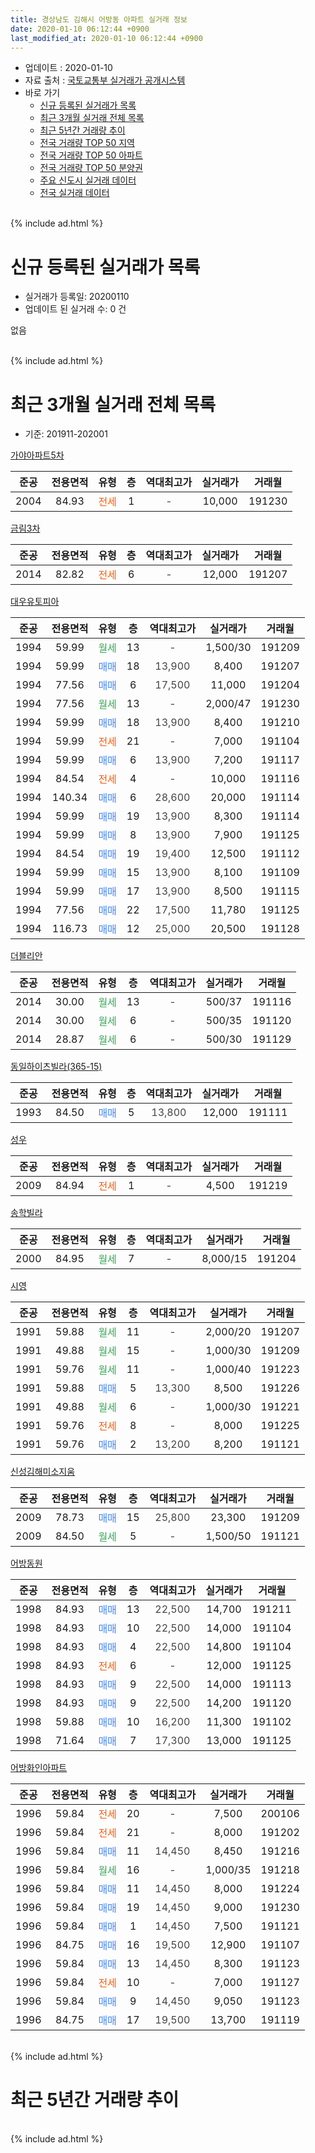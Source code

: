 ```yaml
---
title: 경상남도 김해시 어방동 아파트 실거래 정보
date: 2020-01-10 06:12:44 +0900
last_modified_at: 2020-01-10 06:12:44 +0900
---
```


* 업데이트 : 2020-01-10
* 자료 출처 : [국토교통부 실거래가 공개시스템](http://rt.molit.go.kr)
* 바로 가기
    * [신규 등록된 실거래가 목록](#신규-등록된-실거래가-목록)
    * [최근 3개월 실거래 전체 목록](#최근-3개월-실거래-전체-목록)
    * [최근 5년간 거래량 추이](#최근-5년간-거래량-추이)
    * [전국 거래량 TOP 50 지역](https://inasie.github.io/apt-trade-info/최근-3개월-전국에서-가장-거래가-많이-발생한-지역)
    * [전국 거래량 TOP 50 아파트](https://inasie.github.io/apt-trade-info/최근-3개월-전국에서-가장-거래가-많이-발생한-아파트)
    * [전국 거래량 TOP 50 분양권](https://inasie.github.io/apt-trade-info/최근-3개월-전국에서-가장-거래가-많이-발생한-분양권)
    * [주요 신도시 실거래 데이터](https://inasie.github.io/apt-trade-info/주요-신도시)
    * [전국 실거래 데이터](https://inasie.github.io/apt-trade-info/전국)
<br>
{% include ad.html %}
<br>

# 신규 등록된 실거래가 목록
* 실거래가 등록일: 20200110
* 업데이트 된 실거래 수: 0 건

없음

<br>
{% include ad.html %}
<br>

# 최근 3개월 실거래 전체 목록
* 기준: 201911-202001


[가야아파트5차](https://search.naver.com/search.naver?query=%EA%B2%BD%EC%83%81%EB%82%A8%EB%8F%84+%EA%B9%80%ED%95%B4%EC%8B%9C+%EC%96%B4%EB%B0%A9%EB%8F%99+%EA%B0%80%EC%95%BC%EC%95%84%ED%8C%8C%ED%8A%B85%EC%B0%A8)

|준공|전용면적|유형|층|역대최고가|실거래가|거래월|
|:---:|:---:|:---:|:---:|:---:|:---:|:---:|
|2004|84.93|<span style="color:#ff5a00">전세</span>|1|<span style="color:#444444">-</span>|10,000|191230|

[금림3차](https://search.naver.com/search.naver?query=%EA%B2%BD%EC%83%81%EB%82%A8%EB%8F%84+%EA%B9%80%ED%95%B4%EC%8B%9C+%EC%96%B4%EB%B0%A9%EB%8F%99+%EA%B8%88%EB%A6%BC3%EC%B0%A8)

|준공|전용면적|유형|층|역대최고가|실거래가|거래월|
|:---:|:---:|:---:|:---:|:---:|:---:|:---:|
|2014|82.82|<span style="color:#ff5a00">전세</span>|6|<span style="color:#444444">-</span>|12,000|191207|

[대우유토피아](https://search.naver.com/search.naver?query=%EA%B2%BD%EC%83%81%EB%82%A8%EB%8F%84+%EA%B9%80%ED%95%B4%EC%8B%9C+%EC%96%B4%EB%B0%A9%EB%8F%99+%EB%8C%80%EC%9A%B0%EC%9C%A0%ED%86%A0%ED%94%BC%EC%95%84)

|준공|전용면적|유형|층|역대최고가|실거래가|거래월|
|:---:|:---:|:---:|:---:|:---:|:---:|:---:|
|1994|59.99|<span style="color:#34a853">월세</span>|13|<span style="color:#444444">-</span>|1,500/30|191209|
|1994|59.99|<span style="color:#4285f3">매매</span>|18|<span style="color:#444444">13,900</span>|8,400|191207|
|1994|77.56|<span style="color:#4285f3">매매</span>|6|<span style="color:#444444">17,500</span>|11,000|191204|
|1994|77.56|<span style="color:#34a853">월세</span>|13|<span style="color:#444444">-</span>|2,000/47|191230|
|1994|59.99|<span style="color:#4285f3">매매</span>|18|<span style="color:#444444">13,900</span>|8,400|191210|
|1994|59.99|<span style="color:#ff5a00">전세</span>|21|<span style="color:#444444">-</span>|7,000|191104|
|1994|59.99|<span style="color:#4285f3">매매</span>|6|<span style="color:#444444">13,900</span>|7,200|191117|
|1994|84.54|<span style="color:#ff5a00">전세</span>|4|<span style="color:#444444">-</span>|10,000|191116|
|1994|140.34|<span style="color:#4285f3">매매</span>|6|<span style="color:#444444">28,600</span>|20,000|191114|
|1994|59.99|<span style="color:#4285f3">매매</span>|19|<span style="color:#444444">13,900</span>|8,300|191114|
|1994|59.99|<span style="color:#4285f3">매매</span>|8|<span style="color:#444444">13,900</span>|7,900|191125|
|1994|84.54|<span style="color:#4285f3">매매</span>|19|<span style="color:#444444">19,400</span>|12,500|191112|
|1994|59.99|<span style="color:#4285f3">매매</span>|15|<span style="color:#444444">13,900</span>|8,100|191109|
|1994|59.99|<span style="color:#4285f3">매매</span>|17|<span style="color:#444444">13,900</span>|8,500|191115|
|1994|77.56|<span style="color:#4285f3">매매</span>|22|<span style="color:#444444">17,500</span>|11,780|191125|
|1994|116.73|<span style="color:#4285f3">매매</span>|12|<span style="color:#444444">25,000</span>|20,500|191128|

[더블리안](https://search.naver.com/search.naver?query=%EA%B2%BD%EC%83%81%EB%82%A8%EB%8F%84+%EA%B9%80%ED%95%B4%EC%8B%9C+%EC%96%B4%EB%B0%A9%EB%8F%99+%EB%8D%94%EB%B8%94%EB%A6%AC%EC%95%88)

|준공|전용면적|유형|층|역대최고가|실거래가|거래월|
|:---:|:---:|:---:|:---:|:---:|:---:|:---:|
|2014|30.00|<span style="color:#34a853">월세</span>|13|<span style="color:#444444">-</span>|500/37|191116|
|2014|30.00|<span style="color:#34a853">월세</span>|6|<span style="color:#444444">-</span>|500/35|191120|
|2014|28.87|<span style="color:#34a853">월세</span>|6|<span style="color:#444444">-</span>|500/30|191129|

[동일하이츠빌라(365-15)](https://search.naver.com/search.naver?query=%EA%B2%BD%EC%83%81%EB%82%A8%EB%8F%84+%EA%B9%80%ED%95%B4%EC%8B%9C+%EC%96%B4%EB%B0%A9%EB%8F%99+%EB%8F%99%EC%9D%BC%ED%95%98%EC%9D%B4%EC%B8%A0%EB%B9%8C%EB%9D%BC%28365-15%29)

|준공|전용면적|유형|층|역대최고가|실거래가|거래월|
|:---:|:---:|:---:|:---:|:---:|:---:|:---:|
|1993|84.50|<span style="color:#4285f3">매매</span>|5|<span style="color:#444444">13,800</span>|12,000|191111|

[성우](https://search.naver.com/search.naver?query=%EA%B2%BD%EC%83%81%EB%82%A8%EB%8F%84+%EA%B9%80%ED%95%B4%EC%8B%9C+%EC%96%B4%EB%B0%A9%EB%8F%99+%EC%84%B1%EC%9A%B0)

|준공|전용면적|유형|층|역대최고가|실거래가|거래월|
|:---:|:---:|:---:|:---:|:---:|:---:|:---:|
|2009|84.94|<span style="color:#ff5a00">전세</span>|1|<span style="color:#444444">-</span>|4,500|191219|

[송학빌라](https://search.naver.com/search.naver?query=%EA%B2%BD%EC%83%81%EB%82%A8%EB%8F%84+%EA%B9%80%ED%95%B4%EC%8B%9C+%EC%96%B4%EB%B0%A9%EB%8F%99+%EC%86%A1%ED%95%99%EB%B9%8C%EB%9D%BC)

|준공|전용면적|유형|층|역대최고가|실거래가|거래월|
|:---:|:---:|:---:|:---:|:---:|:---:|:---:|
|2000|84.95|<span style="color:#34a853">월세</span>|7|<span style="color:#444444">-</span>|8,000/15|191204|

[시영](https://search.naver.com/search.naver?query=%EA%B2%BD%EC%83%81%EB%82%A8%EB%8F%84+%EA%B9%80%ED%95%B4%EC%8B%9C+%EC%96%B4%EB%B0%A9%EB%8F%99+%EC%8B%9C%EC%98%81)

|준공|전용면적|유형|층|역대최고가|실거래가|거래월|
|:---:|:---:|:---:|:---:|:---:|:---:|:---:|
|1991|59.88|<span style="color:#34a853">월세</span>|11|<span style="color:#444444">-</span>|2,000/20|191207|
|1991|49.88|<span style="color:#34a853">월세</span>|15|<span style="color:#444444">-</span>|1,000/30|191209|
|1991|59.76|<span style="color:#34a853">월세</span>|11|<span style="color:#444444">-</span>|1,000/40|191223|
|1991|59.88|<span style="color:#4285f3">매매</span>|5|<span style="color:#444444">13,300</span>|8,500|191226|
|1991|49.88|<span style="color:#34a853">월세</span>|6|<span style="color:#444444">-</span>|1,000/30|191221|
|1991|59.76|<span style="color:#ff5a00">전세</span>|8|<span style="color:#444444">-</span>|8,000|191225|
|1991|59.76|<span style="color:#4285f3">매매</span>|2|<span style="color:#444444">13,200</span>|8,200|191121|

[신성김해미소지움](https://search.naver.com/search.naver?query=%EA%B2%BD%EC%83%81%EB%82%A8%EB%8F%84+%EA%B9%80%ED%95%B4%EC%8B%9C+%EC%96%B4%EB%B0%A9%EB%8F%99+%EC%8B%A0%EC%84%B1%EA%B9%80%ED%95%B4%EB%AF%B8%EC%86%8C%EC%A7%80%EC%9B%80)

|준공|전용면적|유형|층|역대최고가|실거래가|거래월|
|:---:|:---:|:---:|:---:|:---:|:---:|:---:|
|2009|78.73|<span style="color:#4285f3">매매</span>|15|<span style="color:#444444">25,800</span>|23,300|191209|
|2009|84.50|<span style="color:#34a853">월세</span>|5|<span style="color:#444444">-</span>|1,500/50|191121|

[어방동원](https://search.naver.com/search.naver?query=%EA%B2%BD%EC%83%81%EB%82%A8%EB%8F%84+%EA%B9%80%ED%95%B4%EC%8B%9C+%EC%96%B4%EB%B0%A9%EB%8F%99+%EC%96%B4%EB%B0%A9%EB%8F%99%EC%9B%90)

|준공|전용면적|유형|층|역대최고가|실거래가|거래월|
|:---:|:---:|:---:|:---:|:---:|:---:|:---:|
|1998|84.93|<span style="color:#4285f3">매매</span>|13|<span style="color:#444444">22,500</span>|14,700|191211|
|1998|84.93|<span style="color:#4285f3">매매</span>|10|<span style="color:#444444">22,500</span>|14,000|191104|
|1998|84.93|<span style="color:#4285f3">매매</span>|4|<span style="color:#444444">22,500</span>|14,800|191104|
|1998|84.93|<span style="color:#ff5a00">전세</span>|6|<span style="color:#444444">-</span>|12,000|191125|
|1998|84.93|<span style="color:#4285f3">매매</span>|9|<span style="color:#444444">22,500</span>|14,000|191113|
|1998|84.93|<span style="color:#4285f3">매매</span>|9|<span style="color:#444444">22,500</span>|14,200|191120|
|1998|59.88|<span style="color:#4285f3">매매</span>|10|<span style="color:#444444">16,200</span>|11,300|191102|
|1998|71.64|<span style="color:#4285f3">매매</span>|7|<span style="color:#444444">17,300</span>|13,000|191125|


<script async src="//pagead2.googlesyndication.com/pagead/js/adsbygoogle.js"></script>
<!-- 기본 -->
<ins class="adsbygoogle"
     style="display:block"
     data-ad-client="ca-pub-2446590836940007"
     data-ad-slot="1659523306"
     data-ad-format="auto"
     data-full-width-responsive="true"></ins>
<script>
(adsbygoogle = window.adsbygoogle || []).push({});
</script>


[어방화인아파트](https://search.naver.com/search.naver?query=%EA%B2%BD%EC%83%81%EB%82%A8%EB%8F%84+%EA%B9%80%ED%95%B4%EC%8B%9C+%EC%96%B4%EB%B0%A9%EB%8F%99+%EC%96%B4%EB%B0%A9%ED%99%94%EC%9D%B8%EC%95%84%ED%8C%8C%ED%8A%B8)

|준공|전용면적|유형|층|역대최고가|실거래가|거래월|
|:---:|:---:|:---:|:---:|:---:|:---:|:---:|
|1996|59.84|<span style="color:#ff5a00">전세</span>|20|<span style="color:#444444">-</span>|7,500|200106|
|1996|59.84|<span style="color:#ff5a00">전세</span>|21|<span style="color:#444444">-</span>|8,000|191202|
|1996|59.84|<span style="color:#4285f3">매매</span>|11|<span style="color:#444444">14,450</span>|8,450|191216|
|1996|59.84|<span style="color:#34a853">월세</span>|16|<span style="color:#444444">-</span>|1,000/35|191218|
|1996|59.84|<span style="color:#4285f3">매매</span>|11|<span style="color:#444444">14,450</span>|8,000|191224|
|1996|59.84|<span style="color:#4285f3">매매</span>|19|<span style="color:#444444">14,450</span>|9,000|191230|
|1996|59.84|<span style="color:#4285f3">매매</span>|1|<span style="color:#444444">14,450</span>|7,500|191121|
|1996|84.75|<span style="color:#4285f3">매매</span>|16|<span style="color:#444444">19,500</span>|12,900|191107|
|1996|59.84|<span style="color:#4285f3">매매</span>|13|<span style="color:#444444">14,450</span>|8,300|191123|
|1996|59.84|<span style="color:#ff5a00">전세</span>|10|<span style="color:#444444">-</span>|7,000|191127|
|1996|59.84|<span style="color:#4285f3">매매</span>|9|<span style="color:#444444">14,450</span>|9,050|191123|
|1996|84.75|<span style="color:#4285f3">매매</span>|17|<span style="color:#444444">19,500</span>|13,700|191119|


<br>
{% include ad.html %}
<br>

# 최근 5년간 거래량 추이


<div style="width:100%;">
    <canvas id="deal_progress" height="200"></canvas>
</div>

<script>
new Chart(document.getElementById("deal_progress"), {
    type: 'line',
    data: {
        labels: ['201501','201502','201503','201504','201505','201506','201507','201508','201509','201510','201511','201512','201601','201602','201603','201604','201605','201606','201607','201608','201609','201610','201611','201612','201701','201702','201703','201704','201705','201706','201707','201708','201709','201710','201711','201712','201801','201802','201803','201804','201805','201806','201807','201808','201809','201810','201811','201812','201901','201902','201903','201904','201905','201906','201907','201908','201909','201910','201911','201912','202001'],
        datasets: [{
            label: '매매',
            pointRadius: 1,
            data: [48, 45, 75, 57, 46, 58, 48, 50, 57, 56, 38, 39, 30, 32, 51, 28, 37, 36, 30, 39, 35, 36, 26, 29, 29, 29, 33, 37, 32, 41, 28, 17, 25, 12, 26, 14, 21, 21, 22, 28, 12, 20, 13, 16, 31, 29, 25, 11, 18, 13, 23, 13, 28, 15, 19, 17, 22, 21, 22, 9, 0],
            borderColor: "rgba(255, 201, 14, 1)",
            backgroundColor: "rgba(255, 201, 14, 0.5)",
            fill: false,
            lineTension: 0
        },{
            label: '전월세',
            pointRadius: 1,
            data: [18, 26, 15, 17, 10, 14, 15, 6, 10, 26, 19, 13, 12, 11, 9, 16, 11, 12, 8, 6, 11, 16, 8, 5, 10, 12, 12, 10, 13, 12, 9, 13, 16, 11, 14, 13, 14, 4, 17, 10, 13, 17, 11, 12, 17, 16, 20, 7, 13, 19, 20, 13, 12, 16, 20, 12, 17, 16, 8, 13, 1],
            borderColor: "rgba(0, 141, 185, 1)",
            backgroundColor: "rgba(0, 141, 185, 0.5)",
            fill: false,
            lineTension: 0
        }
        ]
    },
    options: {
        responsive: true,
        title: {
            display: false
        },
        tooltips: {
            mode: 'index',
            intersect: false
        },
        hover: {
            mode: 'nearest',
            intersect: true
        },
        scales: {
            xAxes: [{
                display: true,
                scaleLabel: {
                    display: true,
                    labelString: '년/월'
                }
            }],
            yAxes: [{
                display: true,
                ticks: {
                    suggestedMin: 0,
                },
                scaleLabel: {
                    display: true,
                    labelString: '실거래 수'
                }
            }]
        }
    }
});

</script>


<br>
{% include ad.html %}
<br>

